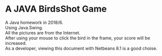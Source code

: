 # A JAVA BirdsShot Game
A Java homework in 2018/6.<br>
Using Java.Swing.<br>
All the pictures are from the Internet.<br>
After using your mouse to click the bird in the frame, your score will be increased.<br>
As a developer, viewing this document with Netbeans 8.1 is a good choise.
